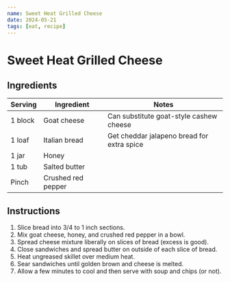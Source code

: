 ```yaml
---
name: Sweet Heat Grilled Cheese
date: 2024-05-21
tags: [eat, recipe]
---
```


# Sweet Heat Grilled Cheese

## Ingredients

| Serving | Ingredient | Notes |
|-|-|-|
| 1 block | Goat cheese | Can substitute goat-style cashew cheese |
| 1 loaf | Italian bread | Get cheddar jalapeno bread for extra spice |
| 1 jar | Honey |  |
| 1 tub | Salted butter |  |
| Pinch | Crushed red pepper |  |

## Instructions

1. Slice bread into 3/4 to 1 inch sections.
1. Mix goat cheese, honey, and crushed red pepper in a bowl.
1. Spread cheese mixture liberally on slices of bread (excess is good).
1. Close sandwiches and spread butter on outside of each slice of bread.
1. Heat ungreased skillet over medium heat.
1. Sear sandwiches until golden brown and cheese is melted.
1. Allow a few minutes to cool and then serve with soup and chips (or not).